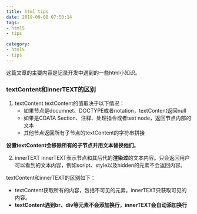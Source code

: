 ```yaml
---
title: html tips
date: 2019-09-08 07:50:14
tags:
- html5
- tips

category:
- html5
- tips
---
```

这篇文章的主要内容是记录开发中遇到的一些html小知识。

### textContent和innerTEXT的区别
1. textContent
   textContent的值取决于以下情况：
   * 如果节点是documnet、DOCTYPE或者notation，textContent返回null
   * 如果是CDATA Section、注释、处理指令或者text node，返回节点内部的文本
   * 其他节点返回所有子节点的textContent的字符串拼接

  **设置textContent会移除所有的子节点并用文本替换他们**。

   
2. innerTEXT
   innerTEXT表示节点和其后代的**渲染过**的文本内容。只会返回用户可以看到的文本内容，例如script、style以及hidden的元素不会返回内容。

textContent和innerTEXT的区别如下：
* textContent获取所有的内容，包括不可见的元素。innerTEXT只获取可见的内容。
* **textContent遇到br、div等元素不会添加换行，innerTEXT会自动添加换行**